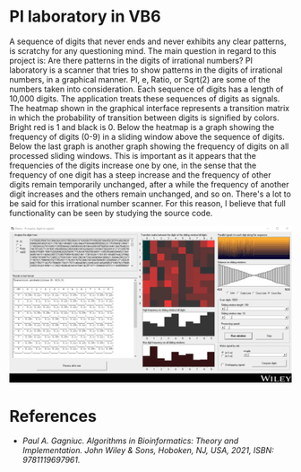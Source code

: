 # PI laboratory in VB6

A sequence of digits that never ends and never exhibits any clear patterns, is scratchy for any questioning mind. The main question in regard to this project is: Are there patterns in the digits of irrational numbers? PI laboratory is a scanner that tries to show patterns in the digits of irrational numbers, in a graphical manner. PI, e, Ratio, or Sqrt(2) are some of the numbers taken into consideration. Each sequence of digits has a length of 10,000 digits. The application treats these sequences of digits as signals. The heatmap shown in the graphical interface represents a transition matrix in which the probability of transition between digits is signified by colors. Bright red is 1 and black is 0. Below the heatmap is a graph showing the frequency of digits (0-9) in a sliding window above the sequence of digits. Below the last graph is another graph showing the frequency of digits on all processed sliding windows. This is important as it appears that the frequencies of the digits increase one by one, in the sense that the frequency of one digit has a steep increase and the frequency of other digits remain temporarily unchanged, after a while the frequency of another digit increases and the others remain unchanged, and so on. There's a lot to be said for this irrational number scanner. For this reason, I believe that full functionality can be seen by studying the source code.

<kbd><img src="https://github.com/Gagniuc/PI-laboratory-in-VB6/blob/main/screenshot/PI%20engine%20(3).gif" /></kbd>

# References

- <i>Paul A. Gagniuc. Algorithms in Bioinformatics: Theory and Implementation. John Wiley & Sons, Hoboken, NJ, USA, 2021, ISBN: 9781119697961.</i>

